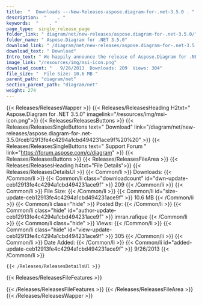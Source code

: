 ```yaml
---
title:  "  Downloads ---New-Releases-aspose.diagram-for-.net-3.5.0 . " 
description:  "    . " 
keywords:  "    . " 
page_type:  single_release_page
folder_link: " diagram/net/new-releases/aspose.diagram-for-.net-3.5.0/"
folder_name: " Aspose.Diagram for .NET 3.5.0"
download_link: " /diagram/net/new-releases/aspose.diagram-for-.net-3.5.0/ceb12913fe4c4294a1cbd494231ace9f"
download_text: " Download"
Intro_text: " We happily announce the release of Aspose.Diagram for .NET 3.5.0. This release i..."
image_link: "/resources/img/msi-icon.png"
download_count: "   9/26/2013  Downloads: 209  Views: 304"
file_size: "  File Size: 10.6 MB "
parent_path: "diagram/net"
section_parent_path: "diagram/net"
weight: 274
---
```


{{< Releases/ReleasesWapper >}}
  {{< Releases/ReleasesHeading H2txt=" Aspose.Diagram for .NET 3.5.0" imagelink="/resources/img/msi-icon.png">}}
  {{< Releases/ReleasesButtons >}}
    {{< Releases/ReleasesSingleButtons text=" Download" link="/diagram/net/new-releases/aspose.diagram-for-.net-3.5.0/ceb12913fe4c4294a1cbd494231ace9f%20%20" >}}
    {{< Releases/ReleasesSingleButtons text=" Support Forum " link="https://forum.aspose.com/c/diagram" >}}
  {{< Releases/ReleasesButtons >}}
  {{< Releases/ReleasesFileArea >}}
    {{< Releases/ReleasesHeading h4txt="File Details">}}
    {{< Releases/ReleasesDetailsUl >}}
            {{< Common/li  >}} Downloads: {{< /Common/li >}} 
      {{< Common/li class="downloadcount" id="dwn-update-ceb12913fe4c4294a1cbd494231ace9f" >}} 209 {{< /Common/li >}} 
      {{< Common/li  >}} File Size: {{< /Common/li >}} 
      {{< Common/li id="size-update-ceb12913fe4c4294a1cbd494231ace9f" >}} 10.6 MB {{< /Common/li >}} 
      {{< Common/li  class="hide" >}} Posted By: {{< /Common/li >}} 
      {{< Common/li class="hide" id="author-update-ceb12913fe4c4294a1cbd494231ace9f" >}} imran.rafique {{< /Common/li >}} 
      {{< Common/li class="hide"  >}} Views: {{< /Common/li >}} 
      {{< Common/li class="hide" id="view-update-ceb12913fe4c4294a1cbd494231ace9f" >}} 305 {{< /Common/li >}} 
      {{< Common/li  >}} Date Added: {{< /Common/li >}} 
      {{< Common/li id="added-update-ceb12913fe4c4294a1cbd494231ace9f" >}} 9/26/2013 {{< /Common/li >}} 

    {{< /Releases/ReleasesDetailsUl >}}

  {{< Releases/ReleasesFileFeatures >}}
      
  {{< /Releases/ReleasesFileFeatures >}}
 {{< /Releases/ReleasesFileArea >}}
{{< /Releases/ReleasesWapper >}}


